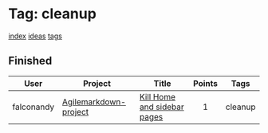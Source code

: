 # Tag: cleanup  
  
[index](../index.md) [ideas](../ideas.md) [tags](../tags.md)  
  
## Finished  
| User | Project | Title | Points | Tags |  
|---|---|---|:---:|---|  
| falconandy | [Agilemarkdown-project](../agilemarkdown-project.md) | [Kill Home and sidebar pages](../agilemarkdown-project/kill-Home-and-sidebar-pages.md) | 1 | cleanup |  
